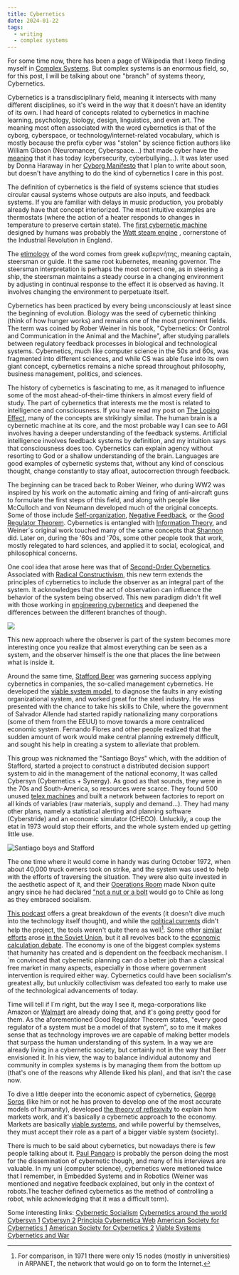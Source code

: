 ```yaml
---
title: Cybernetics
date: 2024-01-22
tags: 
  - writing
  - complex systems
---
```


For some time now, there has been a page of Wikipedia that I keep finding myself in [Complex Systems](https://en.wikipedia.org/wiki/Complex_system). But complex systems is an enormous field, so, for this post, I will be talking about one "branch" of systems theory, Cybernetics.

Cybernetics is a transdisciplinary field, meaning it intersects with many different disciplines, so it's weird in the way that it doesn't have an identity of its own. I had heard of concepts related to cybernetics in machine learning, psychology, biology, design, linguistics, and even art. The meaning most often associated with the word cybernetics is that of the cyborg, cyberspace, or technology/internet-related vocabulary, which is mostly because the prefix cyber was "stolen" by science fiction authors like William Gibson (Neuromancer, Cyberspace...) that made cyber have the [meaning](https://blog.oup.com/2015/03/cyber-word-origins/) that it has today (cybersecurity, cyberbullying...). It was later used by Donna Haraway in her [Cyborg Manifesto](https://warwick.ac.uk/fac/arts/english/currentstudents/undergraduate/modules/fictionnownarrativemediaandtheoryinthe21stcentury/manifestly_haraway_----_a_cyborg_manifesto_science_technology_and_socialist-feminism_in_the_....pdf) that I plan to write about soon,  but doesn't have anything to do the kind of cybernetics I care in this post.

The definition of cybernetics is the field of systems science that studies circular causal systems whose outputs are also inputs, and feedback systems. If you are familiar with delays in music production, you probably already have that concept interiorized. The most intuitive examples are thermostats (where the action of a heater responds to changes in temperature to preserve certain state). The [first cybernetic machine](https://www.quietbabylon.com/qbln/2009/james-watt-cyberneticist) designed by humans was probably the [Watt steam engine](https://en.wikipedia.org/wiki/Watt_steam_engine)
, cornerstone of the Industrial Revolution in England.

The [etimology](https://en.wiktionary.org/wiki/%CE%BA%CF%85%CE%B2%CE%B5%CF%81%CE%BD%CE%AE%CF%84%CE%B7%CF%82#Ancient_Greek) of the word comes from greek κυβερνήτης, meaning captain, steersman or guide. It the same root kubernetes, meaning governor. The steersman interpretation is perhaps the most correct one, as in steering a ship, the steersman maintains a steady course in a changing environment by adjusting in continual response to the effect it is observed as having. It involves changing the environment to perpetuate itself.

Cybernetics has been practiced by every being unconsciously at least since the beginning of evolution. Biology was the seed of cybernetic thinking (think of how hunger works) and remains one of the most prominent fields. The term was coined by Rober Weiner in his book, "Cybernetics: Or Control and Communication in the Animal and the Machine", after studying parallels between regulatory feedback processes in biological and technological systems. Cybernetics, much like computer science in the 50s and 60s, was fragmented into different sciences, and while CS was able fuse into its own giant concept, cybernetics remains a niche spread throughout philosophy, business management, politics, and sciences.

The history of cybernetics is fascinating to me, as it managed to influence some of the most ahead-of-their-time thinkers in almost every field of study. The part of cybernetics that interests me the most is related to intelligence and consciousness. If you have read my post on [The Loping Effect](https://19182.bearblog.dev/mental-illnesses-and-the-looping-effect/), many of the concepts are strikingly similar. The human brain is a cybernetic machine at its core, and the most probable way I can see to AGI involves having a deeper understanding of the feedback systems. Artificial intelligence involves feedback systems by definition, and my intuition says that consciousness does too. Cybernetics can explain agency without resorting to God or a shallow understanding of the brain. Languages are good examples of cybernetic systems that, without any kind of conscious thought, change constantly to stay afloat, autocorrection through feedback.

The beginning can be traced back to Rober Weiner, who during WW2 was inspired by his work on the automatic aiming and firing of anti-aircraft guns to formulate the first steps of this field, and along with people like McCulloch and von Neumann developed much of the original concepts. Some of those include [Self-organization](notion://www.notion.so/Cybernetics-76c71adf3f4e4465b6f474a50b1c866c), [Negative Feedback](https://en.wikipedia.org/wiki/Negative_feedback), or the [Good Regulator Theorem](https://www.lesswrong.com/posts/Dx9LoqsEh3gHNJMDk/fixing-the-good-regulator-theorem). Cybernetics is entangled with [Information Theory](https://en.wikipedia.org/wiki/Information_theory), and Weiner´s original work touched many of the same concepts that [Shannon](https://en.wikipedia.org/wiki/Claude_Shannon) did. Later on, during the '60s and '70s, some other people took that work, mostly relegated to hard sciences, and applied it to social, ecological, and philosophical concerns.

One cool idea that arose here was that of [Second-Order Cybernetics](https://www.researchgate.net/publication/235251005_Second-order_Cybernetics_An_Historical_Introduction/figures). Associated with [Radical Constructivism](https://en.wikipedia.org/wiki/Radical_constructivism), this new term extends the principles of cybernetics to include the observer as an integral part of the system. It acknowledges that the act of observation can influence the behavior of the system being observed. This new paradigm didn't fit well with those working in [engineering cybernetics](https://en.wikipedia.org/wiki/Engineering_cybernetics) and deepened the differences between the different branches of though.

![](https://upload.wikimedia.org/wikipedia/commons/thumb/7/7a/SOCyberntics.png/300px-SOCyberntics.png)

This new approach where the observer is part of the system becomes more interesting once you realize that almost everything can be seen as a system, and the observer himself is the one that places the line between what is inside it.

Around the same time, [Stafford Beer](https://en.wikipedia.org/wiki/Stafford_Beer) was garnering success applying cybernetics in companies, the so-called management cybernetics. He developed the [viable system model](https://en.wikipedia.org/wiki/Viable_system_model), to diagnose the faults in any existing organizational system, and worked great for the steel industry.  He was presented with the chance to take his skills to Chile, where the government of Salvador Allende had started rapidly nationalizing many corporations (some of them from the EEUU) to move towards a more centraliced economic system. Fernando Flores and other people realized that the sudden amount of work would make central planning extremely difficult, and sought his help in creating a system to alleviate that problem.

This group was nicknamed the "Santiago Boys" which, with the addition of Stafford, started a project to construct a distributed decision support system to aid in the management of the national economy, It was called Cybersyn (Cybernetics + Synergy). As good as that sounds, they were in the 70s and South-America, so resources were scarce. They found 500 unused [telex machines](https://en.wikipedia.org/wiki/Telex) and built a network between factories to report on all kinds of variables (raw materials, supply and demand...). They had many other plans, namely a statistical alerting and planning software (Cyberstride) and an economic simulator (CHECO). Unluckily, a coup the etat in 1973 would stop their efforts, and the whole system ended up getting little use.

![Santiago boys and Stafford](https://www.ft.com/__origami/service/image/v2/images/raw/https%3A%2F%2Fd1e00ek4ebabms.cloudfront.net%2Fproduction%2Fb45c5c08-f0ec-465a-8ddc-53096aedfe97.jpg?source=next-article&fit=scale-down&quality=highest&width=700&dpr=1)

The one time where it would come in handy was during October 1972, when about 40,000 truck owners took on strike, and the system was used to help with the efforts of traversing the situation. They were also quite invested in the aesthetic aspect of it, and their [Operations Room](https://es.wikipedia.org/wiki/Synco#/media/Archivo:CyberSyn-render-003.png) made Nixon quite angry since he had declared ["not a nut or a bolt](https://www.nytimes.com/1975/11/24/archives/not-a-nut-or-a-bolt.html) would go to Chile as long as they embraced socialism.

[This podcast](https://open.spotify.com/show/7xlRxnooUnl48JVo726YXn?si=a214cb3afb664ea5) offers a great breakdown of the events (it doesn't dive much into the technology itself thought), and while the [political currents](https://youtu.be/cLOD5f-q0as) didn't help the project, the tools weren't quite there as well[^1]. Some other [similar efforts](https://youtu.be/OUig0Qwnc4I) arose [in the Soviet Union](https://en.wikipedia.org/wiki/Cybernetics_in_the_Soviet_Union), but it all revolves back to the [economic calculation debate](https://en.wikipedia.org/wiki/Socialist_calculation_debate). The economy is one of the biggest complex systems that humanity has created and is dependent on the feedback mechanism. I´m convinced that cybernetic planning can do a better job than a classical free market in many aspects, especially in those where government intervention is required either way. Cybernetics could have been socialism's greatest ally, but unluckily collectivism was defeated too early to make use of the technological advancements of today. 

Time will tell if I´m right, but the way I see it, mega-corporations like Amazon or [Walmart](https://annas-archive.org/md5/2b72f49c5ef84fab39309bb98266390f) are already doing that, and it's going pretty good for them. As the aforementioned Good Regulator Theorem states, "every good regulator of a system must be a model of that system", so to me it makes sense that as technology improves we are capable of making better models that surpass the human understanding of this system. In a way we are already living in a cybernetic society, but certainly not in the way that Beer envisioned it. In his view, the way to balance individual autonomy and community in complex systems is by managing them from the bottom up (that's one of the reasons why Allende liked his plan), and that isn't the case now.

To dive a little deeper into the economic aspect of cybernetics, [George Soros](https://onlinelibrary.wiley.com/doi/abs/10.1002/sres.852) (like him or not he has proven to develop one of the most accurate models of humanity), developed [the theory of reflexivity](https://medium.com/@link/reflexivity-in-financial-bubbles-ea70246c9b39) to explain how markets work, and it's basically a cybernetic approach to the economy. Markets are basically [viable systems](https://en.wikipedia.org/wiki/Viable_system_model), and while powerful by themselves, they must accept their role as a part of a bigger viable system (society).

There is much to be said about cybernetics, but nowadays there is few people talking about it. [Paul Pangaro](https://www.pangaro.com/) is probably the person doing the most for the dissemination of cybernetic though, and many of his interviews are valuable. In my uni (computer science), cybernetics were metioned twice that I remember, in Embedded Systems and in Robotics (Weiner was mentioned and negative feedback explained, but only in the context of robots.The teacher defined cybernetics as the method of controlling a robot, while acknowledging that it was a difficult term).

[^1]: For comparison, in 1971 there were only 15 nodes (mostly in universities) in ARPANET, the network that would go on to form the Internet.


Some interesting links:
[Cybernetic Socialism](https://theanarchistlibrary.org/library/paul-buckermann-on-socialist-cybernetics)
[Cybernetics around the world](https://mcr.seh.ox.ac.uk/2023/06/24/socialist-cybernetics-around-the-world/)
[Cybersyn 1](https://www.newyorker.com/magazine/2014/10/13/planning-machine)
[Cybersyn 2](https://magis.substack.com/p/project-cybersyn)
[Principia Cybernetica Web](http://pespmc1.vub.ac.be/DEFAULT.html)
[American Society for Cybernetics 1](https://asc-cybernetics.org/foundations/history/prehistory1.htm)
[American Society for Cybernetics 2](https://asc-cybernetics.org/the-field-of-cybernetics/)
[Viable Systems](https://youtu.be/J8_eIlugO10?list=PLxr4yFMS4rKHuFP76IErHkIqHOBTPB7OY)
[Cybernetics and War](https://youtu.be/JgJhmvzcb28)


